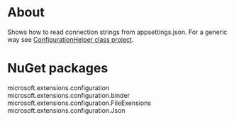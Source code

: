 ﻿# About

Shows how to read connection strings from appsettings.json. For a generic way see [ConfigurationHelper class project](https://github.com/karenpayneoregon/EntityFrameworkCore_VisualBasic/tree/master/ConfigurationHelper).

# NuGet packages 

microsoft.extensions.configuration <br/>
microsoft.extensions.configuration.binder<br/>
microsoft.extensions.configuration.FileExensions<br/>
microsoft.extensions.configuration.Json
